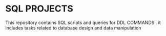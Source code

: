 # SQL PROJECTS
This repository contains SQL scripts and queries for DDL COMMANDS .
it includes tasks related to database design and data manipulation
